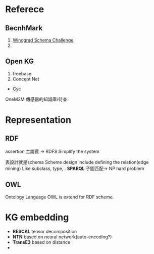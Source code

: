 # Referece
## BecnhMark
1. [Winograd Schema Challenge](http://commonsensereasoning.org/winograd.html)
2.
## Open KG
1. freebase
2. Concept Net
- Cyc


OneM2M
傳感器的知識庫/待查 
# Representation
## RDF
assertion
主謂賓
-> RDFS
Simplify the system

表設計就是schema
Scheme design include defining the relation(edge mining) Like subclass, type, .
**SPARQL**
子圖匹配-> NP hard problem
## OWL
Ontology Language
OWL is extend for RDF scheme.

# KG embedding
- **RESCAL** tensor decomposition
- **NTN** based on neural network(auto-encoding?)
- **TransE3** based on distance
- 
<!--stackedit_data:
eyJoaXN0b3J5IjpbLTE2MzM5NzA2NzgsMTUzNTY0NzU4Nyw5Nz
YxMDExNDQsOTUwNTY1ODcxLC02ODUxMzc4MTBdfQ==
-->